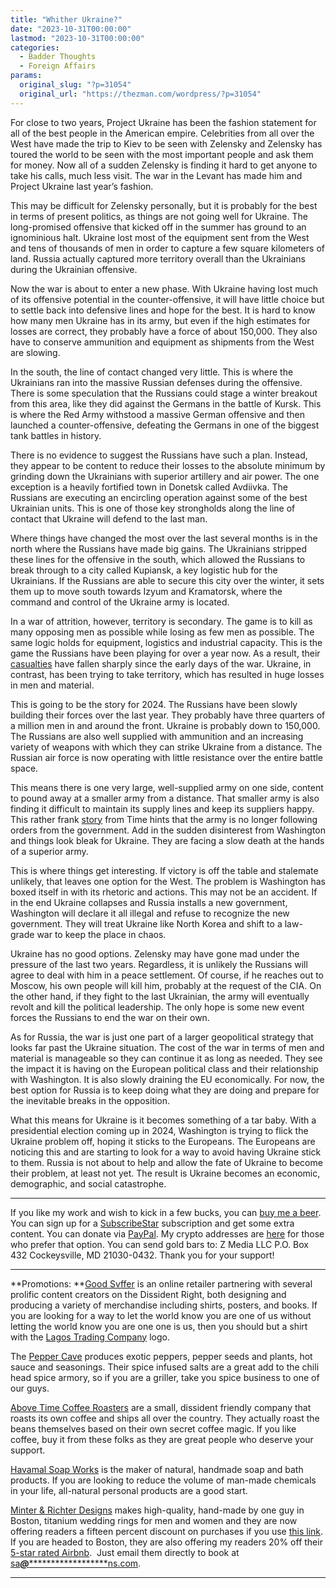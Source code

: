 ```yaml
---
title: "Whither Ukraine?"
date: "2023-10-31T00:00:00"
lastmod: "2023-10-31T00:00:00"
categories:
  - Badder Thoughts
  - Foreign Affairs
params:
  original_slug: "?p=31054"
  original_url: "https://thezman.com/wordpress/?p=31054"
---
```


For close to two years, Project Ukraine has been the fashion statement
for all of the best people in the American empire. Celebrities from all
over the West have made the trip to Kiev to be seen with Zelensky and
Zelensky has toured the world to be seen with the most important people
and ask them for money. Now all of a sudden Zelensky is finding it hard
to get anyone to take his calls, much less visit. The war in the Levant
has made him and Project Ukraine last year’s fashion.

This may be difficult for Zelensky personally, but it is probably for
the best in terms of present politics, as things are not going well for
Ukraine. The long-promised offensive that kicked off in the summer has
ground to an ignominious halt. Ukraine lost most of the equipment sent
from the West and tens of thousands of men in order to capture a few
square kilometers of land. Russia actually captured more territory
overall than the Ukrainians during the Ukrainian offensive.

Now the war is about to enter a new phase. With Ukraine having lost much
of its offensive potential in the counter-offensive, it will have little
choice but to settle back into defensive lines and hope for the best. It
is hard to know how many men Ukraine has in its army, but even if the
high estimates for losses are correct, they probably have a force of
about 150,000. They also have to conserve ammunition and equipment as
shipments from the West are slowing.

In the south, the line of contact changed very little. This is where the
Ukrainians ran into the massive Russian defenses during the offensive.
There is some speculation that the Russians could stage a winter
breakout from this area, like they did against the Germans in the battle
of Kursk. This is where the Red Army withstood a massive German
offensive and then launched a counter-offensive, defeating the Germans
in one of the biggest tank battles in history.

There is no evidence to suggest the Russians have such a plan. Instead,
they appear to be content to reduce their losses to the absolute minimum
by grinding down the Ukrainians with superior artillery and air power.
The one exception is a heavily fortified town in Donetsk called
Avdiivka. The Russians are executing an encircling operation against
some of the best Ukrainian units. This is one of those key strongholds
along the line of contact that Ukraine will defend to the last man.

Where things have changed the most over the last several months is in
the north where the Russians have made big gains. The Ukrainians
stripped these lines for the offensive in the south, which allowed the
Russians to break through to a city called Kupiansk, a key logistic hub
for the Ukrainians. If the Russians are able to secure this city over
the winter, it sets them up to move south towards Izyum and Kramatorsk,
where the command and control of the Ukraine army is located.

In a war of attrition, however, territory is secondary. The game is to
kill as many opposing men as possible while losing as few men as
possible. The same logic holds for equipment, logistics and industrial
capacity. This is the game the Russians have been playing for over a
year now. As a result, their
<a href="https://en.zona.media/article/2022/05/20/casualties_eng"
rel="noopener" target="_blank">casualties</a> have fallen sharply since
the early days of the war. Ukraine, in contrast, has been trying to take
territory, which has resulted in huge losses in men and material.

This is going to be the story for 2024. The Russians have been slowly
building their forces over the last year. They probably have three
quarters of a million men in and around the front. Ukraine is probably
down to 150,000. The Russians are also well supplied with ammunition and
an increasing variety of weapons with which they can strike Ukraine from
a distance. The Russian air force is now operating with little
resistance over the entire battle space.

This means there is one very large, well-supplied army on one side,
content to pound away at a smaller army from a distance. That smaller
army is also finding it difficult to maintain its supply lines and keep
its suppliers happy. This rather frank
<a href="https://time.com/6329188/ukraine-volodymyr-zelensky-interview/"
rel="noopener" target="_blank">story</a> from Time hints that the army
is no longer following orders from the government. Add in the sudden
disinterest from Washington and things look bleak for Ukraine. They are
facing a slow death at the hands of a superior army.

This is where things get interesting. If victory is off the table and
stalemate unlikely, that leaves one option for the West. The problem is
Washington has boxed itself in with its rhetoric and actions. This may
not be an accident. If in the end Ukraine collapses and Russia installs
a new government, Washington will declare it all illegal and refuse to
recognize the new government. They will treat Ukraine like North Korea
and shift to a law-grade war to keep the place in chaos.

Ukraine has no good options. Zelensky may have gone mad under the
pressure of the last two years. Regardless, it is unlikely the Russians
will agree to deal with him in a peace settlement. Of course, if he
reaches out to Moscow, his own people will kill him, probably at the
request of the CIA. On the other hand, if they fight to the last
Ukrainian, the army will eventually revolt and kill the political
leadership. The only hope is some new event forces the Russians to end
the war on their own.

As for Russia, the war is just one part of a larger geopolitical
strategy that looks far past the Ukraine situation. The cost of the war
in terms of men and material is manageable so they can continue it as
long as needed. They see the impact it is having on the European
political class and their relationship with Washington. It is also
slowly draining the EU economically. For now, the best option for Russia
is to keep doing what they are doing and prepare for the inevitable
breaks in the opposition.

What this means for Ukraine is it becomes something of a tar baby. With
a presidential election coming up in 2024, Washington is trying to flick
the Ukraine problem off, hoping it sticks to the Europeans. The
Europeans are noticing this and are starting to look for a way to avoid
having Ukraine stick to them. Russia is not about to help and allow the
fate of Ukraine to become their problem, at least not yet. The result is
Ukraine becomes an economic, demographic, and social catastrophe.

------------------------------------------------------------------------

If you like my work and wish to kick in a few bucks, you can
<a href="https://www.buymeacoffee.com/mujolulu" rel="noopener"
target="_blank">buy me a beer</a>. You can sign up for a
<a href="https://www.subscribestar.com/the-z-blog" rel="noopener"
target="_blank">SubscribeStar</a> subscription and get some extra
content. You can donate via <a
href="https://www.paypal.com/donate/?cmd=_s-xclick&amp;hosted_button_id=UDAS2Q8JYA6CN&amp;source=url"
rel="noopener" target="_blank">PayPal</a>. My crypto addresses are
<a href="https://thezman.com/wordpress/?page_id=22713" rel="noopener"
target="_blank">here</a> for those who prefer that option. You can send
gold bars to: Z Media LLC P.O. Box 432 Cockeysville, MD 21030-0432.
Thank you for your support!

------------------------------------------------------------------------

**Promotions: **<a href="https://goodsvffer.com/" rel="noopener" target="_blank">Good
Svffer</a> is an online retailer partnering with several prolific
content creators on the Dissident Right, both designing and producing a
variety of merchandise including shirts, posters, and books. If you are
looking for a way to let the world know you are one of us without
letting the world know you are one one is us, then you should but a
shirt with the
<a href="https://goodsvffer.com/products/lagos-trading-company"
rel="noopener" target="_blank">Lagos Trading Company</a> logo.

The <a href="https://peppercave.com/shop/ols/products" rel="noopener"
target="_blank">Pepper Cave</a> produces exotic peppers, pepper seeds
and plants, hot sauce and seasonings. Their spice infused salts are a
great add to the chili head spice armory, so if you are a griller, take
you spice business to one of our guys.

<a href="https://abovetimecoffee.com/" rel="noopener"
target="_blank">Above Time Coffee Roasters</a> are a small, dissident
friendly company that roasts its own coffee and ships all over the
country. They actually roast the beans themselves based on their own
secret coffee magic. If you like coffee, buy it from these folks as they
are great people who deserve your support.

<a href="https://havamalsoapworks.com/" rel="noopener"
target="_blank">Havamal Soap Works</a> is the maker of natural, handmade
soap and bath products. If you are looking to reduce the volume of
man-made chemicals in your life, all-natural personal products are a
good start.

<a href="https://www.minterandrichterdesigns.com/"
rel="noreferrer nofollow noopener" target="_blank">Minter &amp; Richter
Designs</a> makes high-quality, hand-made by one guy in Boston, titanium
wedding rings for men and women and they are now offering readers a
fifteen percent discount on purchases if you use
<a href="https://www.minterandrichterdesigns.com/discount/ZMAN"
rel="noreferrer nofollow noopener" target="_blank">this link</a>.
<span class="highlight"><span class="colour"><span class="font"><span class="size">If
you are headed to Boston, they are also offering my readers 20% off
their <a
href="https://www.airbnb.com/users/7988017/listings?user_id=7988017&amp;s=3"
rel="noopener noreferrer" target="_blank">5-star rated Airbnb</a>.  Just
email them directly to book at
<a href="mailto:sa***@*********************ns.com"
data-original-string="cx11e3rKxC8A54r4fZUNoQ==cb7ldV5xgXVkp27pg34uQu+P9K3VWaNYVnjp+RnjVBbqzyOTRB7bX5cvHoAkC6O56wW"><span
class="apbct-email-encoder"
data-original-string="6siqkx8zatrAI7NFkzMb2Q==cb7B5VvsW1aUCbdQ1Bm4z3/Tg2x6uclxqgLOeUo1gxcdGLfdhj9vMuu9rhJCrDuSweM"
title="This contact has been encoded by Anti-Spam by CleanTalk. Click to decode. To finish the decoding make sure that JavaScript is enabled in your browser.">sa<span
class="apbct-blur">***</span>@<span
class="apbct-blur">*********************</span>ns.com</span></a>.</span></span></span></span>

------------------------------------------------------------------------
